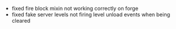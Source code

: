 - fixed fire block mixin not working correctly on forge
- fixed fake server levels not firing level unload events when being cleared